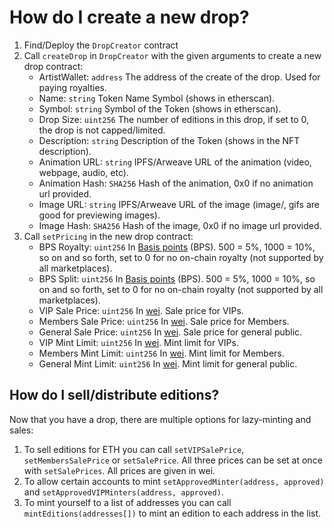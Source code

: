 # How do I create a new drop?

1. Find/Deploy the `DropCreator` contract
2. Call `createDrop` in `DropCreator` with the given arguments to create a new drop contract:
   - ArtistWallet: `address` The address of the create of the drop. Used for paying royalties.
   - Name: `string` Token Name Symbol (shows in etherscan).
   - Symbol: `string` Symbol of the Token (shows in etherscan).
   - Drop Size: `uint256` The number of editions in this drop, if set to 0, the drop is not capped/limited.
   - Description: `string` Description of the Token (shows in the NFT description).
   - Animation URL: `string` IPFS/Arweave URL of the animation (video, webpage, audio, etc).
   - Animation Hash: `SHA256` Hash of the animation, 0x0 if no animation url provided.
   - Image URL: `string` IPFS/Arweave URL of the image (image/, gifs are good for previewing images).
   - Image Hash: `SHA256` Hash of the image, 0x0 if no image url provided.
3. Call `setPricing` in the new drop contract:
   - BPS Royalty: `uint256` In [Basis points][bps] (BPS). 500 = 5%, 1000 = 10%, so on and so forth, set to 0 for no on-chain royalty (not supported by all marketplaces).
   - BPS Split: `uint256` In [Basis points][bps] (BPS). 500 = 5%, 1000 = 10%, so on and so forth, set to 0 for no on-chain royalty (not supported by all marketplaces).
   - VIP Sale Price: `uint256` In [wei][wei]. Sale price for VIPs.
   - Members Sale Price: `uint256` In [wei][wei]. Sale price for Members.
   - General Sale Price: `uint256` In [wei][wei]. Sale price for general public.
   - VIP Mint Limit: `uint256` In [wei][wei]. Mint limit for VIPs.
   - Members Mint Limit: `uint256` In [wei][wei]. Mint limit for Members.
   - General Mint Limit: `uint256` In [wei][wei]. Mint limit for general public.

## How do I sell/distribute editions?

Now that you have a drop, there are multiple options for lazy-minting and sales:

1. To sell editions for ETH you can call `setVIPSalePrice`, `setMembersSalePrice` or `setSalePrice`. All three prices can be set at once with `setSalePrices`. All prices are given in wei.
2. To allow certain accounts to mint `setApprovedMinter(address, approved)` and `setApprovedVIPMinters(address, approved)`.
3. To mint yourself to a list of addresses you can call `mintEditions(addresses[])` to mint an edition to each address in the list.

[bps]: https://www.investopedia.com/terms/b/basispoint.asp
[wei]: https://www.alchemy.com/gwei-calculator

